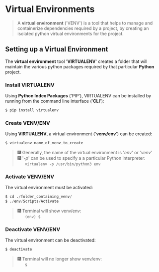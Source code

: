 # Virtual Environments

> A **virtual environment** ('VENV') is a tool that helps to manage and containerize dependencies required by a project, by creating an isolated python virtual environments for the project.

## Setting up a Virtual Environment

The **virtual environment** tool '**VIRTUALENV**' creates a folder that will maintain the various python packages required by that particular **Python** project.

### Install VIRTUALENV

Using **Python Index Packages** ('PIP'), VIRTUALENV can be installed by running from the command line interface ('**CLI**'):

```python
$ pip install virtualenv
```

### Create VENV/ENV

Using **VIRTUALENV**, a virtual environment ('**venv/env**') can be created:

```python
$ virtualenv name_of_venv_to_create
```

> 🎆 Generally, the name of the virtual environment is '*env*' or '*venv*'\
> 🎆 '*-p*' can be used to specify a a particular Python interpreter: \
&nbsp;&nbsp;&nbsp;&nbsp;&nbsp;&nbsp;```virtualenv -p /usr/bin/python3 env```

### Activate VENV/ENV

The virtual environment must be activated:

```Python
$ cd ./folder_containing_venv/
$ ./env/Scripts/Activate
```
> 🎆 Terminal will show venv/env:\
&nbsp;&nbsp;&nbsp;&nbsp;&nbsp;&nbsp;```(env) $```

### Deactivate VENV/ENV

The virtual environment can be deactivated:

```Python
$ deactivate
```
> 🎆 Terminal will no longer show venv/env:\
&nbsp;&nbsp;&nbsp;&nbsp;&nbsp;&nbsp;```$```
